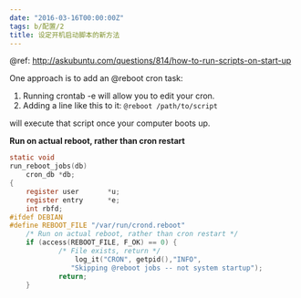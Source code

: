 ```yaml
---
date: "2016-03-16T00:00:00Z"
tags: b/配置/2
title: 设定开机启动脚本的新方法
---
```


@ref: http://askubuntu.com/questions/814/how-to-run-scripts-on-start-up

One approach is to add an @reboot cron task:

1. Running crontab -e will allow you to edit your cron.
2. Adding a line like this to it:
   `@reboot /path/to/script`

will execute that script once your computer boots up.

**Run on actual reboot, rather than cron restart**

```c
static void
run_reboot_jobs(db)
	cron_db *db;
{
	register user		*u;
	register entry		*e;
    int rbfd;
#ifdef DEBIAN
#define REBOOT_FILE "/var/run/crond.reboot"
	/* Run on actual reboot, rather than cron restart */
	if (access(REBOOT_FILE, F_OK) == 0) {
	        /* File exists, return */
     	        log_it("CRON", getpid(),"INFO",
		       "Skipping @reboot jobs -- not system startup");
	        return;
	}
```
